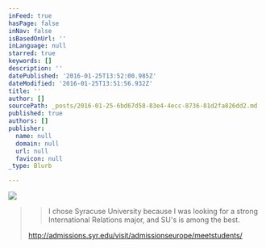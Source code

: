```yaml
---
inFeed: true
hasPage: false
inNav: false
isBasedOnUrl: ''
inLanguage: null
starred: true
keywords: []
description: ''
datePublished: '2016-01-25T13:52:00.985Z'
dateModified: '2016-01-25T13:51:56.932Z'
title: ''
author: []
sourcePath: _posts/2016-01-25-6bd67d58-83e4-4ecc-8736-81d2fa826dd2.md
published: true
authors: []
publisher:
  name: null
  domain: null
  url: null
  favicon: null
_type: Blurb

---
```

![](https://s3-us-west-2.amazonaws.com/the-grid-img/p/c82358216d945b9489f02e4c8010cfdc6168f721.jpg)

> > I chose Syracuse University because I was looking for a strong International Relations major, and SU's is among the best.
> 
> http://admissions.syr.edu/visit/admissionseurope/meetstudents/
